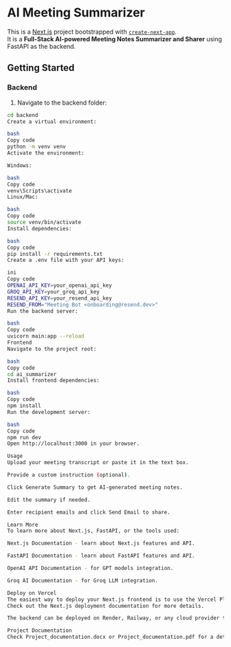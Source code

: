 # AI Meeting Summarizer

This is a [Next.js](https://nextjs.org) project bootstrapped with [`create-next-app`](https://nextjs.org/docs/app/api-reference/cli/create-next-app).  
It is a **Full-Stack AI-powered Meeting Notes Summarizer and Sharer** using FastAPI as the backend.

## Getting Started

### Backend

1. Navigate to the backend folder:
```bash
cd backend
Create a virtual environment:

bash
Copy code
python -m venv venv
Activate the environment:

Windows:

bash
Copy code
venv\Scripts\activate
Linux/Mac:

bash
Copy code
source venv/bin/activate
Install dependencies:

bash
Copy code
pip install -r requirements.txt
Create a .env file with your API keys:

ini
Copy code
OPENAI_API_KEY=your_openai_api_key
GROQ_API_KEY=your_groq_api_key
RESEND_API_KEY=your_resend_api_key
RESEND_FROM="Meeting Bot <onboarding@resend.dev>"
Run the backend server:

bash
Copy code
uvicorn main:app --reload
Frontend
Navigate to the project root:

bash
Copy code
cd ai_summarizer
Install frontend dependencies:

bash
Copy code
npm install
Run the development server:

bash
Copy code
npm run dev
Open http://localhost:3000 in your browser.

Usage
Upload your meeting transcript or paste it in the text box.

Provide a custom instruction (optional).

Click Generate Summary to get AI-generated meeting notes.

Edit the summary if needed.

Enter recipient emails and click Send Email to share.

Learn More
To learn more about Next.js, FastAPI, or the tools used:

Next.js Documentation - learn about Next.js features and API.

FastAPI Documentation - learn about FastAPI features and API.

OpenAI API Documentation - for GPT models integration.

Groq AI Documentation - for Groq LLM integration.

Deploy on Vercel
The easiest way to deploy your Next.js frontend is to use the Vercel Platform.
Check out the Next.js deployment documentation for more details.

The backend can be deployed on Render, Railway, or any cloud provider that supports FastAPI.

Project Documentation
Check Project_documentation.docx or Project_documentation.pdf for a detailed explanation of the approach, tech stack, and architecture.
